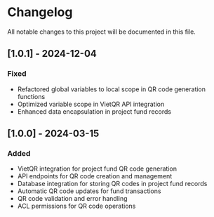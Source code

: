 # Changelog

All notable changes to this project will be documented in this file.

## [1.0.1] - 2024-12-04

### Fixed
- Refactored global variables to local scope in QR code generation functions
- Optimized variable scope in VietQR API integration
- Enhanced data encapsulation in project fund records

## [1.0.0] - 2024-03-15

### Added
- VietQR integration for project fund QR code generation
- API endpoints for QR code creation and management
- Database integration for storing QR codes in project fund records
- Automatic QR code updates for fund transactions
- QR code validation and error handling
- ACL permissions for QR code operations
